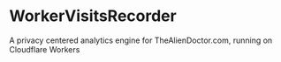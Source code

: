 # WorkerVisitsRecorder
A privacy centered analytics engine for TheAlienDoctor.com, running on Cloudflare Workers
